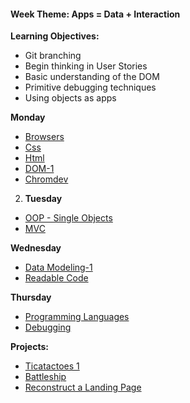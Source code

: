 <h4 class="weektheme">Week Theme: Apps = Data + Interaction</h4>

  
**Learning Objectives:**  
  * Git branching  
  * Begin thinking in User Stories  
  * Basic understanding of the DOM 
  * Primitive debugging techniques  
  * Using objects as apps  
    

**Monday**  
  * [Browsers](https://github.com/jankeLearning/content-md/blob/master/dev-knowledge/02-browsers.md) 
  * [Css](https://github.com/jankeLearning/content-md/blob/master/frontend/02-css.md)  
  * [Html](https://github.com/jankeLearning/content-md/blob/master/frontend/02-html.md)  
  * [DOM-1](https://github.com/jankeLearning/content-md/blob/master/frontend/02-DOM-1.md)  
  * [Chromdev](https://github.com/jankeLearning/content-md/blob/master/tools/02-chromdev.md)  

2. **Tuesday**  
  * [OOP - Single Objects](https://github.com/jankeLearning/content-md/blob/master/programming-and-paradigms/02-oop-single-objects.md)  
  * [MVC](https://github.com/jankeLearning/content-md/blob/master/app-design/02-MVC.md)

**Wednesday**  
  * [Data Modeling-1](https://github.com/jankeLearning/content-md/blob/master/app-design/02-data-modeling-1.md)  
  * [Readable Code](https://github.com/jankeLearning/content-md/blob/master/dev-knowledge/02-readable-code.md) 
    
**Thursday**  
  * [Programming Languages](https://github.com/jankeLearning/content-md/blob/master/programming-and-paradigms/02-programming-languages.md)  
  * [Debugging](https://github.com/jankeLearning/content-md/blob/master/dev-knowledge/02-debugging.md)  
  

**Projects:**
  * [Ticatactoes 1](https://github.com/jankeLearning/projects/blob/master/tictactoes/1-tictactoes)  
  * [Battleship](https://github.com/jankeLearning/projects/tree/master/02-battleship)
  * [Reconstruct a Landing Page](https://github.com/jankeLearning/projects/blob/master/02-be-google)  

